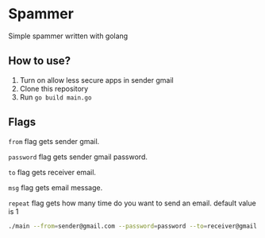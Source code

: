 # Spammer
Simple spammer written with golang

## How to use?
1. Turn on allow less secure apps in sender gmail
2. Clone this repository
3. Run ``go build main.go``
## Flags 
``from`` flag gets sender gmail.

``password`` flag gets sender gmail password.

``to`` flag gets receiver email.

``msg`` flag gets email message.

``repeat`` flag gets how many time do you want to send an email. default value is 1

```bash
./main --from=sender@gmail.com --password=password --to=receiver@gmail.com --msg="email message"
```